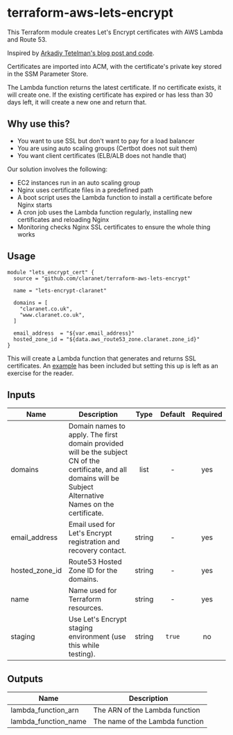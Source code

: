# terraform-aws-lets-encrypt

This Terraform module creates Let's Encrypt certificates with AWS Lambda and Route 53.

Inspired by [Arkadiy Tetelman's blog post and code](https://arkadiyt.com/2018/01/26/deploying-effs-certbot-in-aws-lambda/).

Certificates are imported into ACM, with the certificate's private key stored in the SSM Parameter Store.

The Lambda function returns the latest certificate. If no certificate exists, it will create one. If the existing certificate has expired or has less than 30 days left, it will create a new one and return that.

## Why use this?

* You want to use SSL but don't want to pay for a load balancer
* You are using auto scaling groups (Certbot does not suit them)
* You want client certificates (ELB/ALB does not handle that)

Our solution involves the following:

* EC2 instances run in an auto scaling group
* Nginx uses certificate files in a predefined path
* A boot script uses the Lambda function to install a certificate before Nginx starts
* A cron job uses the Lambda function regularly, installing new certificates and reloading Nginx
* Monitoring checks Nginx SSL certificates to ensure the whole thing works

## Usage

```hcl
module "lets_encrypt_cert" {
  source = "github.com/claranet/terraform-aws-lets-encrypt"

  name = "lets-encrypt-claranet"

  domains = [
    "claranet.co.uk",
    "www.claranet.co.uk",
  ]

  email_address  = "${var.email_address}"
  hosted_zone_id = "${data.aws_route53_zone.claranet.zone_id}"
}
```

This will create a Lambda function that generates and returns SSL certificates. An [example](./example/) has been included but setting this up is left as an exercise for the reader.

## Inputs

| Name | Description | Type | Default | Required |
|------|-------------|:----:|:-----:|:-----:|
| domains | Domain names to apply. The first domain provided will be the subject CN of the certificate, and all domains will be Subject Alternative Names on the certificate. | list | - | yes |
| email_address | Email used for Let's Encrypt registration and recovery contact. | string | - | yes |
| hosted_zone_id | Route53 Hosted Zone ID for the domains. | string | - | yes |
| name | Name used for Terraform resources. | string | - | yes |
| staging | Use Let's Encrypt staging environment (use this while testing). | string | `true` | no |

## Outputs

| Name | Description |
|------|-------------|
| lambda_function_arn | The ARN of the Lambda function |
| lambda_function_name | The name of the Lambda function |
